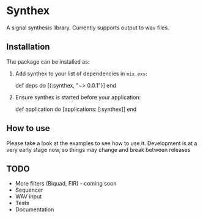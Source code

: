 # Synthex

A signal synthesis library. Currently supports output to wav files.

## Installation

The package can be installed as:

  1. Add synthex to your list of dependencies in `mix.exs`:

        def deps do
          [{:synthex, "~> 0.0.1"}]
        end

  2. Ensure synthex is started before your application:

        def application do
          [applications: [:synthex]]
        end

## How to use

Please take a look at the examples to see how to use it. Development is at a very early stage now, so things may change and break between releases

## TODO
* More filters (Biquad, FIR) - coming soon
* Sequencer
* WAV input
* Tests
* Documentation